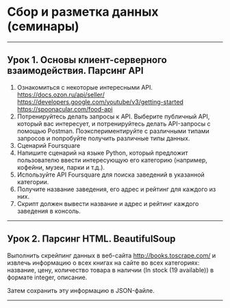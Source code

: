 # Сбор и разметка данных (семинары)

---

## Урок 1. Основы клиент-серверного взаимодействия. Парсинг API  

1. Ознакомиться с некоторые интересными API.  
   https://docs.ozon.ru/api/seller/  
   https://developers.google.com/youtube/v3/getting-started  
   https://spoonacular.com/food-api   
3. Потренируйтесь делать запросы к API. Выберите публичный API, который вас интересует, и потренируйтесь делать API-запросы с помощью Postman. Поэкспериментируйте с различными типами запросов и попробуйте получить различные типы данных.  
4. Сценарий Foursquare
5. Напишите сценарий на языке Python, который предложит пользователю ввести интересующую его категорию (например, кофейни, музеи, парки и т.д.).
6. Используйте API Foursquare для поиска заведений в указанной категории.
7. Получите название заведения, его адрес и рейтинг для каждого из них.
8. Скрипт должен вывести название и адрес и рейтинг каждого заведения в консоль.

---

## Урок 2. Парсинг HTML. BeautifulSoup

Выполнить скрейпинг данных в веб-сайта http://books.toscrape.com/ и извлечь информацию о всех книгах на сайте во всех категориях: название, цену, количество товара в наличии (In stock (19 available)) в формате integer, описание.

Затем сохранить эту информацию в JSON-файле.

---

